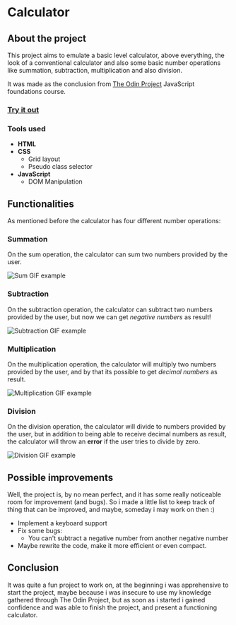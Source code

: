 # Calculator

## About the project

This project aims to emulate a basic level calculator, above everything, the look of a conventional calculator and also some basic number operations like summation, subtraction, multiplication and also division.

It was made as the conclusion from [The Odin Project](https://www.theodinproject.com/lessons/foundations-calculator) JavaScript foundations course.

### [Try it out](https://nicog03.github.io/calculator/)

### Tools used

- **HTML**
- **CSS**
  - Grid layout
  - Pseudo class selector
- **JavaScript**
  - DOM Manipulation

## Functionalities

As mentioned before the calculator has four different number operations:

### Summation

On the sum operation, the calculator can sum two numbers provided by the user.

![Sum GIF example](https://github.com/Nicog03/calculator/blob/main/readme-gifs/sum.gif)

### Subtraction

On the subtraction operation, the calculator can subtract two numbers provided by the user, but now we can get _negative numbers_ as result!

![Subtraction GIF example](https://github.com/Nicog03/calculator/blob/main/readme-gifs/subtraction.gif)

### Multiplication

On the multiplication operation, the calculator will multiply two numbers provided by the user, and by that its possible to get _decimal numbers_ as result.

![Multiplication GIF example](https://github.com/Nicog03/calculator/blob/main/readme-gifs/multiplication.gif)

### Division

On the division operation, the calculator will divide to numbers provided by the user, but in addition to being able to receive decimal numbers as result, the calculator will throw an **error** if the user tries to divide by zero.

![Division GIF example](https://github.com/Nicog03/calculator/blob/main/readme-gifs/division.gif)

## Possible improvements

Well, the project is, by no mean perfect, and it has some really noticeable room for improvement (and bugs).
So i made a little list to keep track of thing that can be improved, and maybe, someday i may work on then :)

- Implement a keyboard support
- Fix some bugs:
  - You can't subtract a negative number from another negative number
- Maybe rewrite the code, make it more efficient or even compact.

## Conclusion

It was quite a fun project to work on, at the beginning i was apprehensive to start the project, maybe because i was insecure to use my knowledge gathered through The Odin Project, but as soon as i started i gained confidence and was able to finish the project, and present a functioning calculator.
